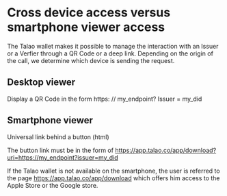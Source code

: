 # Cross device access versus smartphone viewer access

The Talao wallet makes it possible to manage the interaction with an Issuer or a Verfier through a QR Code or a deep link.
Depending on the origin of the call, we determine which device is sending the request.

## Desktop viewer

Display a QR Code in the form https: // my_endpoint? Issuer = my_did

## Smartphone viewer

Universal link behind a button (html)

The button link must be in the form of  https://app.talao.co/app/download?uri=https://my_endpoint?issuer=my_did

If the Talao wallet is not available on the smartphone, the user is referred to the page https://app.talao.co/app/download which offers him access to the Apple Store or the Google store. 
